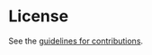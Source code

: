 # License

See the
[guidelines for contributions](https://github.com/ietf-wg-dnsop/draft-ietf-dnsop-domain-verification-techniques/blob/main/CONTRIBUTING.md).

